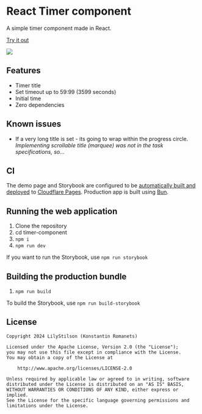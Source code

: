 # React Timer component
A simple timer component made in React.

[Try it out](https://timer-component.pages.dev/) 

<a href="https://timer-component.pages.dev/storybook)"><img src="https://raw.githubusercontent.com/storybooks/brand/master/badge/badge-storybook.svg"></img></a>

## Features
- Timer title
- Set timeout up to 59:99 (3599 seconds)
- Initial time
- Zero dependencies

## Known issues
- If a very long title is set - its going to wrap within the progress circle.<br>
  *Implementing scrollable title (marquee) was not in the task specifications, so...*

## CI
The demo page and Storybook are configured to be [automatically built and deployed](https://github.com/LilyStilson/timer-component/actions) to [Cloudflare Pages](https://pages.cloudflare.com/). Production app is built using [Bun](https://bun.sh/).

## Running the web application
1) Clone the repository
2) cd timer-component
3) `npm i`
4) `npm run dev`

If you want to run the Storybook, use `npm run storybook`

## Building the production bundle
1) `npm run build`

To build the Storybook, use `npm run build-storybook`

## License
```
Copyright 2024 LilyStilson (Konstantin Romanets)

Licensed under the Apache License, Version 2.0 (the "License");
you may not use this file except in compliance with the License.
You may obtain a copy of the License at

    http://www.apache.org/licenses/LICENSE-2.0

Unless required by applicable law or agreed to in writing, software
distributed under the License is distributed on an "AS IS" BASIS,
WITHOUT WARRANTIES OR CONDITIONS OF ANY KIND, either express or implied.
See the License for the specific language governing permissions and
limitations under the License.
```
